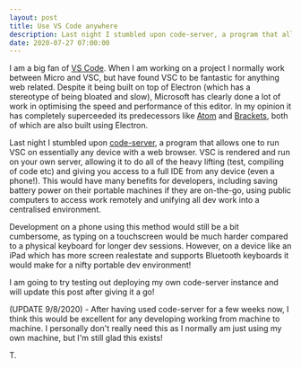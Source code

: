 ```yaml
---
layout: post
title: Use VS Code anywhere
description: Last night I stumbled upon code-server, a program that allows one to run Visual Studio code on any device via a browser
date: 2020-07-27 07:00:00
---
```


I am a big fan of [VS Code](https://code.visualstudio.com). When I am working on a project I normally work between Micro and VSC, but have found VSC to be fantastic for anything web related. Despite it being built on top of Electron (which has a stereotype of being bloated and slow), Microsoft has clearly done a lot of work in optimising the speed and performance of this editor. In my opinion it has completely superceeded its predecessors like [Atom](https://atom.io) and [Brackets](https://brackets.io), both of which are also built using Electron.

<!--more-->

Last night I stumbled upon [code-server](https://github.com/cdr/code-server), a program that allows one to run VSC on essentially any device with a web browser. VSC is rendered and run on your own server, allowing it to do all of the heavy lifting (test, compiling of code etc) and giving you access to a full IDE from any device (even a phone!). This would have many benefits for developers, including saving battery power on their portable machines if they are on-the-go, using public computers to access work remotely and unifying all dev work into a centralised environment.

Development on a phone using this method would still be a bit cumbersome, as typing on a touchscreen would be much harder compared to a physical keyboard for longer dev sessions. However, on a device like an iPad which has more screen realestate and supports Bluetooth keyboards it would make for a nifty portable dev environment!

I am going to try testing out deploying my own code-server instance and will update this post after giving it a go!

(UPDATE 9/8/2020) - After having used code-server for a few weeks now, I think this would be excellent for any developing working from machine to machine. I personally don't really need this as I normally am just using my own machine, but I'm still glad this exists!

T.
